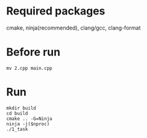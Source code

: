 # Required packages
cmake, ninja(recommended), clang/gcc, clang-format

# Before run
```
mv 2.cpp main.cpp
````

# Run
```
mkdir build
cd build
cmake .. -G=Ninja
ninja -j($nproc)
./1_task
```

